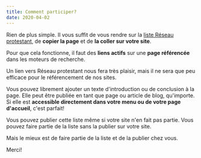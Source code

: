 ```yaml
---
title: Comment participer?
date: 2020-04-02
--- 
```


Rien de plus simple. Il vous suffit de vous rendre sur la [liste Réseau protestant](/liste/), de **copier la page** et de **la coller sur votre site**.

Pour que cela fonctionne, il faut des **liens actifs** sur une **page référencée** dans les moteurs de recherche.

Un lien vers Réseau protestant nous fera très plaisir, mais il ne sera que peu efficace pour le référencement de nos sites.

Vous pouvez librement ajouter un texte d'introduction ou de conclusion à la page.
Elle peut être publiée en tant que page ou article de blog, qu'importe.
Si elle est **accessible directement dans votre menu ou de votre page d'accueil**, c'est parfait!

Vous pouvez publier cette liste même si votre site n'en fait pas partie.
Vous pouvez faire partie de la liste sans la publier sur votre site.

Mais le mieux est de faire partie de la liste et de la publier chez vous.

Merci!